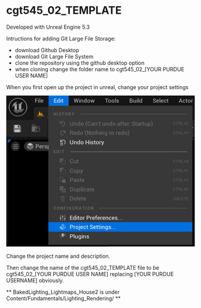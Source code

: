 # cgt545_02_TEMPLATE

Developed with Unreal Engine 5.3

Intructions for adding Git Large File Storage:

- download Github Desktop
- download Git Large File System
- clone the repository using the github desktop option
- when cloning change the folder name to cgt545_02_[YOUR PURDUE USER NAME]

When you first open up the project in unreal, change your project settings

![where to find project settings window](./setup_images/project_settings.png)

Change the project name and description. 

Then change the name of the cgt545_02_TEMPLATE file to be cgt545_02_[YOUR PURDUE USER NAME] replacing [YOUR PURDUE USERNAME] obviously.



** BakedLighting_Lightmaps_House2 is under Content/Fundamentals/Lighting_Rendering/ **

